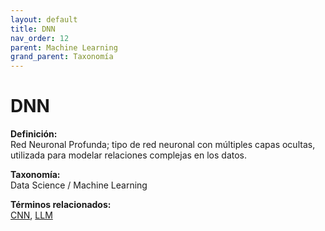 ```yaml
---
layout: default
title: DNN
nav_order: 12
parent: Machine Learning
grand_parent: Taxonomía
---
```


# DNN

**Definición:**  
Red Neuronal Profunda; tipo de red neuronal con múltiples capas ocultas, utilizada para modelar relaciones complejas en los datos.

**Taxonomía:**  
Data Science / Machine Learning

**Términos relacionados:**  
[CNN](https://maleniski.github.io/diccionario-angl-tec-mx/docs/taxonomia/data-science-/-machine-learning/cnn.html), [LLM](https://maleniski.github.io/diccionario-angl-tec-mx/docs/taxonomia/data-science-/-machine-learning/llm.html)
